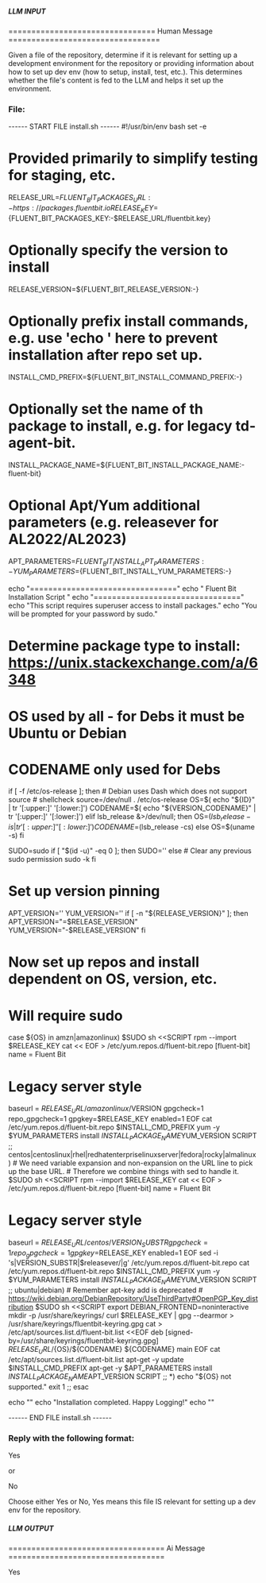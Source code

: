 ##### LLM INPUT #####
================================ Human Message =================================

Given a file of the repository, determine if it is relevant for setting up a development environment for the repository or providing information about how to set up dev env (how to setup, install, test, etc.). This determines whether the file's content is fed to the LLM and helps it set up the environment.

### File:
------ START FILE install.sh ------
#!/usr/bin/env bash
set -e

# Provided primarily to simplify testing for staging, etc.
RELEASE_URL=${FLUENT_BIT_PACKAGES_URL:-https://packages.fluentbit.io}
RELEASE_KEY=${FLUENT_BIT_PACKAGES_KEY:-$RELEASE_URL/fluentbit.key}

# Optionally specify the version to install
RELEASE_VERSION=${FLUENT_BIT_RELEASE_VERSION:-}
# Optionally prefix install commands, e.g. use 'echo ' here to prevent installation after repo set up.
INSTALL_CMD_PREFIX=${FLUENT_BIT_INSTALL_COMMAND_PREFIX:-}
# Optionally set the name of th package to install, e.g. for legacy td-agent-bit.
INSTALL_PACKAGE_NAME=${FLUENT_BIT_INSTALL_PACKAGE_NAME:-fluent-bit}
# Optional Apt/Yum additional parameters (e.g. releasever for AL2022/AL2023)
APT_PARAMETERS=${FLUENT_BIT_INSTALL_APT_PARAMETERS:-}
YUM_PARAMETERS=${FLUENT_BIT_INSTALL_YUM_PARAMETERS:-}

echo "================================"
echo " Fluent Bit Installation Script "
echo "================================"
echo "This script requires superuser access to install packages."
echo "You will be prompted for your password by sudo."

# Determine package type to install: https://unix.stackexchange.com/a/6348
# OS used by all - for Debs it must be Ubuntu or Debian
# CODENAME only used for Debs
if [ -f /etc/os-release ]; then
    # Debian uses Dash which does not support source
    # shellcheck source=/dev/null
    . /etc/os-release
    OS=$( echo "${ID}" | tr '[:upper:]' '[:lower:]')
    CODENAME=$( echo "${VERSION_CODENAME}" | tr '[:upper:]' '[:lower:]')
elif lsb_release &>/dev/null; then
    OS=$(lsb_release -is | tr '[:upper:]' '[:lower:]')
    CODENAME=$(lsb_release -cs)
else
    OS=$(uname -s)
fi

SUDO=sudo
if [ "$(id -u)" -eq 0 ]; then
    SUDO=''
else
    # Clear any previous sudo permission
    sudo -k
fi

# Set up version pinning
APT_VERSION=''
YUM_VERSION=''
if [ -n "${RELEASE_VERSION}" ]; then
    APT_VERSION="=$RELEASE_VERSION"
    YUM_VERSION="-$RELEASE_VERSION"
fi

# Now set up repos and install dependent on OS, version, etc.
# Will require sudo
case ${OS} in
    amzn|amazonlinux)
        $SUDO sh <<SCRIPT
rpm --import $RELEASE_KEY
cat << EOF > /etc/yum.repos.d/fluent-bit.repo
[fluent-bit]
name = Fluent Bit
# Legacy server style
baseurl = $RELEASE_URL/amazonlinux/$VERSION
gpgcheck=1
repo_gpgcheck=1
gpgkey=$RELEASE_KEY
enabled=1
EOF
cat /etc/yum.repos.d/fluent-bit.repo
$INSTALL_CMD_PREFIX yum -y $YUM_PARAMETERS install $INSTALL_PACKAGE_NAME$YUM_VERSION
SCRIPT
    ;;
    centos|centoslinux|rhel|redhatenterpriselinuxserver|fedora|rocky|almalinux)
        # We need variable expansion and non-expansion on the URL line to pick up the base URL.
        # Therefore we combine things with sed to handle it.
        $SUDO sh <<SCRIPT
rpm --import $RELEASE_KEY
cat << EOF > /etc/yum.repos.d/fluent-bit.repo
[fluent-bit]
name = Fluent Bit
# Legacy server style
baseurl = $RELEASE_URL/centos/VERSION_SUBSTR
gpgcheck=1
repo_gpgcheck=1
gpgkey=$RELEASE_KEY
enabled=1
EOF
sed -i 's|VERSION_SUBSTR|\$releasever/|g' /etc/yum.repos.d/fluent-bit.repo
cat /etc/yum.repos.d/fluent-bit.repo
$INSTALL_CMD_PREFIX yum -y $YUM_PARAMETERS install $INSTALL_PACKAGE_NAME$YUM_VERSION
SCRIPT
    ;;
    ubuntu|debian)
        # Remember apt-key add is deprecated
        # https://wiki.debian.org/DebianRepository/UseThirdParty#OpenPGP_Key_distribution
        $SUDO sh <<SCRIPT
export DEBIAN_FRONTEND=noninteractive
mkdir -p /usr/share/keyrings/
curl $RELEASE_KEY | gpg --dearmor > /usr/share/keyrings/fluentbit-keyring.gpg
cat > /etc/apt/sources.list.d/fluent-bit.list <<EOF
deb [signed-by=/usr/share/keyrings/fluentbit-keyring.gpg] $RELEASE_URL/${OS}/${CODENAME} ${CODENAME} main
EOF
cat /etc/apt/sources.list.d/fluent-bit.list
apt-get -y update
$INSTALL_CMD_PREFIX apt-get -y $APT_PARAMETERS install $INSTALL_PACKAGE_NAME$APT_VERSION
SCRIPT
    ;;
    *)
        echo "${OS} not supported."
        exit 1
    ;;
esac

echo ""
echo "Installation completed. Happy Logging!"
echo ""

------ END FILE install.sh ------

### Reply with the following format:

<rel>Yes</rel>

or

<rel>No</rel>

Choose either Yes or No, Yes means this file IS relevant for setting up a dev env for the repository.

##### LLM OUTPUT #####
================================== Ai Message ==================================

<rel>Yes</rel>